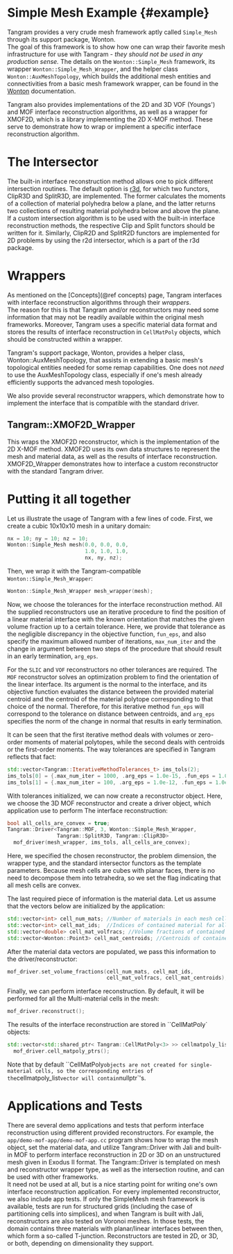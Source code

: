 # Simple Mesh Example    {#example}

Tangram provides a very crude mesh framework aptly
called `Simple_Mesh` through its support package, Wonton.  
The goal of this framework
is to show how one can wrap their favorite mesh infrastructure for
use with Tangram - _they should not be used in any production sense._
The details on the `Wonton::Simple_Mesh` framework, its wrapper 
`Wonton::Simple_Mesh_Wrapper`, and the helper class
`Wonton::AuxMeshTopology`, which builds the additional mesh entities and
connectivities from a basic mesh framework wrapper, can be found in the
[Wonton](https://github.com/laristra/wonton) documentation.

Tangram also provides implementations of the 2D and 3D VOF (Youngs') and MOF
interface reconstruction algorithms, as well as a wrapper for XMOF2D,
which is a library implementing the 2D X-MOF method. These serve to
demonstrate how to wrap or implement a specific interface reconstruction
algorithm.

# The Intersector

The built-in interface reconstruction method allows one to pick different 
intersection routines.  The default option is 
[r3d](https://github.com/devonmpowell/r3d), for which two functors,
ClipR3D and SplitR3D, are implemented.  The former calculates the moments
of a collection of material polyhedra below a plane, and the latter
returns two collections of resulting material polyhedra below and above
the plane.  If a custom intersection algorithm is to be used with the
built-in interface reconstruction methods, the respective Clip and Split
functors should be written for it. Similarly, ClipR2D and SplitR2D functors
are implemented for 2D problems by using the r2d intersector, which is a part 
of the r3d package.

# Wrappers

As mentioned on the [Concepts](@ref concepts) page, Tangram interfaces
with interface reconstruction algorithms through their _wrappers_.  
The reason for this is that Tangram and/or reconstructors may need 
some information that may not be readily available within the original 
mesh frameworks. Moreover, Tangram uses a specific material data format 
and stores the results of interface reconstruction in `CellMatPoly`
objects, which should be constructed within a wrapper.

Tangram's support package, Wonton, provides a helper class, 
Wonton::AuxMeshTopology, that assists in
extending a basic mesh's topological entities needed for some remap
capabilities.  One does not _need_ to use the AuxMeshTopology class,
especially if one's mesh already efficiently supports the advanced
mesh topologies.

We also provide several reconstructor wrappers, which demonstrate how
to implement the interface that is compatible with the standard driver.


## Tangram::XMOF2D_Wrapper

This wraps the XMOF2D reconstructor, which is the implementation of the
2D X-MOF method. XMOF2D uses its own data structures to represent the mesh
and material data, as well as the results of interface reconstruction. 
XMOF2D_Wrapper demonstrates how to interface a custom reconstructor
with the standard Tangram driver.

# Putting it all together

Let us illustrate the usage of Tangram with a few lines of code.
First, we create a cubic 10x10x10 mesh in a unitary domain:

```c++
nx = 10; ny = 10; nz = 10;
Wonton::Simple_Mesh mesh(0.0, 0.0, 0.0,
                         1.0, 1.0, 1.0,
                         nx, ny, nz);
```

Then, we wrap it with the Tangram-compatible `Wonton::Simple_Mesh_Wrapper`:

```c++
Wonton::Simple_Mesh_Wrapper mesh_wrapper(mesh);
```

Now, we choose the tolerances for the interface reconstruction method. All the
supplied reconstructors use an iterative procedure to find the position of a linear
material interface with the known orientation that matches the given volume fraction up
to a certain tolerance. Here, we provide that tolerance as the negligible discrepancy
in the objective function, `fun_eps`, and also specify the maximum allowed number of iterations,
`max_num_iter` and the change in argument between two steps of the procedure
that should result in an early termination, `arg_eps`. 

For the `SLIC` and `VOF` reconstructors no other tolerances are required. The `MOF`
reconstructor solves an optimization problem to find the orientation of the linear interface.
Its argument is the normal to the interface, and its objective function evaluates the distance
between the provided material centroid and the centroid of the material polytope corresponding
to that choice of the normal. Therefore, for this iterative method `fun_eps` will correspond
to the tolerance on distance between centroids, and `arg_eps` specifies the norm of the change 
in normal that results in early termination.

It can be seen that the first iterative method deals with volumes or zero-order moments of
material polytopes, while the second deals with centroids or the first-order moments. The way 
tolerances are specified in Tangram reflects that fact:

```c++
std::vector<Tangram::IterativeMethodTolerances_t> ims_tols(2);
ims_tols[0] = {.max_num_iter = 1000, .arg_eps = 1.0e-15, .fun_eps = 1.0e-14};
ims_tols[1] = {.max_num_iter = 100, .arg_eps = 1.0e-12, .fun_eps = 1.0e-14};
```

With tolerances initialized, we can now create a reconstructor object. Here, we choose
the 3D MOF reconstructor and create a driver object, which application use to perform
The interface reconstruction:

```c++
bool all_cells_are_convex = true;
Tangram::Driver<Tangram::MOF, 3, Wonton::Simple_Mesh_Wrapper,
                Tangram::SplitR3D, Tangram::ClipR3D>
  mof_driver(mesh_wrapper, ims_tols, all_cells_are_convex);
```

Here, we specified the chosen reconstructor, the problem dimension, the wrapper type, and 
the standard intersector functors as the template parameters. Because mesh cells are cubes
with planar faces, there is no need to decompose them into tetrahedra, so we set the flag
indicating that all mesh cells are convex.

The last required piece of information is the material data. Let us assume that the vectors
below are initialized by the application:

```c++
std::vector<int> cell_num_mats; //Number of materials in each mesh cell
std::vector<int> cell_mat_ids;  //Indices of contained material for all mesh cells, flattened
std::vector<double> cell_mat_volfracs; //Volume fractions of contained material for all mesh cells, flattened
std::vector<Wonton::Point3> cell_mat_centroids; //Centroids of contained material for all mesh cells, flattened
```

After the material data vectors are populated, we pass this information to the driver/reconstructor:

```c++
mof_driver.set_volume_fractions(cell_num_mats, cell_mat_ids,
                                cell_mat_volfracs, cell_mat_centroids);
```

Finally, we can perform interface reconstruction. By default, it will be performed for all the
Multi-material cells in the mesh:

```c++
mof_driver.reconstruct();
```

The results of the interface reconstruction are stored in ``CellMatPoly` objects:

```c++
std::vector<std::shared_ptr< Tangram::CellMatPoly<3> >> cellmatpoly_list =
  mof_driver.cell_matpoly_ptrs();
```

Note that by default ``CellMatPoly` objects are not created for single-material cells, so
the corresponding entries of the `cellmatpoly_list` vector will contain `nullptr`'s.

# Applications and Tests

There are several demo applications and tests that perform interface reconstruction
using different provided reconstructors.  For example, the `app/demo-mof-app/demo-mof-app.cc`
program shows how to wrap the mesh object, set the material data, 
and utilize Tangram::Driver with Jali and built-in MOF to perform interface 
reconstruction in 2D or 3D on an unstructured mesh given in Exodus II format.
The Tangram::Driver is templated on mesh and reconstructor wrapper type, 
as well as the intersection routine, and can be used with other frameworks.  
It need not be used at all, but is a nice starting point for writing one's 
own interface reconstruction application.
For every implemented reconstructor, we also include app tests. If only the
SimpleMesh mesh framework is available, tests are run for structured grids
(including the case of partitioning cells into simplices), and when Tangram is
built with Jali, reconstructors are also tested on Voronoi meshes. In those tests,
the domain contains three materials with planar/linear interfaces between then,
which form a so-called T-junction. Reconstructors are tested in 2D, or 3D, or both,
depending on dimensionality they support.